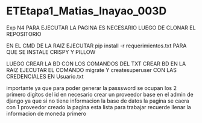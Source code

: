 # ETEtapa1_Matias_Inayao_003D
Exp N4
PARA EJECUTAR LA PAGINA ES NECESARIO LUEGO DE CLONAR EL REPOSITORIO

EN EL CMD DE LA RAIZ EJECUTAR pip install -r requerimientos.txt 
PARA QUE SE INSTALE CRISPY Y PILLOW 

LUEGO CREAR LA BD CON LOS COMANDOS DEL TXT CREAR BD
EN LA RAIZ EJECUTAR EL COMANDO migrate 
Y createsuperuser CON LAS CREDENCIALES EN Usuario.txt

importante ya que para poder generar la passsword se ocupan los 2 primero digitos del id
en necesario crear un proveedor base en el admin de django ya que si no tiene informacion
la base de datos la pagina se caera con 1 proveedor creado la pagina esta lista para trabajar 
recuerde llenar la informacion de moneda primero 